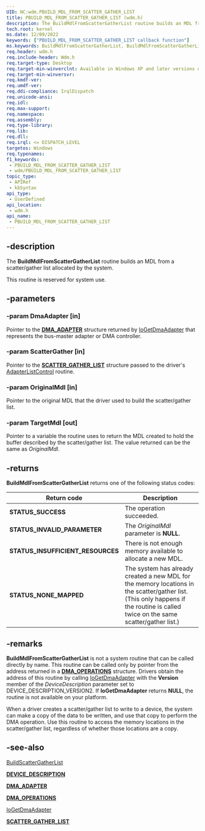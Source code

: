 ```yaml
---
UID: NC:wdm.PBUILD_MDL_FROM_SCATTER_GATHER_LIST
title: PBUILD_MDL_FROM_SCATTER_GATHER_LIST (wdm.h)
description: The BuildMdlFromScatterGatherList routine builds an MDL from a scatter/gather list allocated by the system.Note  This routine is reserved for system use.
tech.root: kernel
ms.date: 12/09/2022
keywords: ["PBUILD_MDL_FROM_SCATTER_GATHER_LIST callback function"]
ms.keywords: BuildMdlFromScatterGatherList, BuildMdlFromScatterGatherList callback function [Kernel-Mode Driver Architecture], PBUILD_MDL_FROM_SCATTER_GATHER_LIST, PBUILD_MDL_FROM_SCATTER_GATHER_LIST callback, kdma_8a1b5bc2-b0ff-41ca-b352-647a0e7b4a79.xml, kernel.buildmdlfromscattergatherlist, wdm/BuildMdlFromScatterGatherList
req.header: wdm.h
req.include-header: Wdm.h
req.target-type: Desktop
req.target-min-winverclnt: Available in Windows XP and later versions of Windows.
req.target-min-winversvr: 
req.kmdf-ver: 
req.umdf-ver: 
req.ddi-compliance: IrqlDispatch
req.unicode-ansi: 
req.idl: 
req.max-support: 
req.namespace: 
req.assembly: 
req.type-library: 
req.lib: 
req.dll: 
req.irql: <= DISPATCH_LEVEL
targetos: Windows
req.typenames: 
f1_keywords:
 - PBUILD_MDL_FROM_SCATTER_GATHER_LIST
 - wdm/PBUILD_MDL_FROM_SCATTER_GATHER_LIST
topic_type:
 - APIRef
 - kbSyntax
api_type:
 - UserDefined
api_location:
 - wdm.h
api_name:
 - PBUILD_MDL_FROM_SCATTER_GATHER_LIST
---
```


## -description

The **BuildMdlFromScatterGatherList** routine builds an MDL from a scatter/gather list allocated by the system.

This routine is reserved for system use.

## -parameters

### -param DmaAdapter [in]

Pointer to the [**DMA_ADAPTER**](/windows-hardware/drivers/ddi/wdm/ns-wdm-_dma_adapter) structure returned by [IoGetDmaAdapter](/windows-hardware/drivers/ddi/wdm/nf-wdm-iogetdmaadapter) that represents the bus-master adapter or DMA controller.

### -param ScatterGather [in]

Pointer to the [**SCATTER_GATHER_LIST**](/windows-hardware/drivers/ddi/wdm/ns-wdm-_scatter_gather_list) structure passed to the driver's [AdapterListControl](/windows-hardware/drivers/ddi/wdm/nc-wdm-driver_list_control) routine.

### -param OriginalMdl [in]

Pointer to the original MDL that the driver used to build the scatter/gather list.

### -param TargetMdl [out]

Pointer to a variable the routine uses to return the MDL created to hold the buffer described by the scatter/gather list. The value returned can be the same as *OriginalMdl*.

## -returns

**BuildMdlFromScatterGatherList** returns one of the following status codes:

| Return code | Description |
|---|---|
| **STATUS_SUCCESS** | The operation succeeded. |
| **STATUS_INVALID_PARAMETER** | The *OriginalMdl* parameter is **NULL**. |
| **STATUS_INSUFFICIENT_RESOURCES** | There is not enough memory available to allocate a new MDL. |
| **STATUS_NONE_MAPPED** | The system has already created a new MDL for the memory locations in the scatter/gather list. (This only happens if the routine is called twice on the same scatter/gather list.) |

## -remarks

**BuildMdlFromScatterGatherList** is not a system routine that can be called directly by name. This routine can be called only by pointer from the address returned in a [**DMA_OPERATIONS**](/windows-hardware/drivers/ddi/wdm/ns-wdm-_dma_operations) structure. Drivers obtain the address of this routine by calling [IoGetDmaAdapter](/windows-hardware/drivers/ddi/wdm/nf-wdm-iogetdmaadapter) with the **Version** member of the *DeviceDescription* parameter set to DEVICE_DESCRIPTION_VERSION2. If **IoGetDmaAdapter** returns **NULL**, the routine is not available on your platform.

When a driver creates a scatter/gather list to write to a device, the system can make a copy of the data to be written, and use that copy to perform the DMA operation. Use this routine to access the memory locations in the scatter/gather list, regardless of whether those locations are a copy.

## -see-also

[BuildScatterGatherList](/windows-hardware/drivers/ddi/wdm/nc-wdm-pbuild_scatter_gather_list)

[**DEVICE_DESCRIPTION**](/windows-hardware/drivers/ddi/wdm/ns-wdm-_device_description)

[**DMA_ADAPTER**](/windows-hardware/drivers/ddi/wdm/ns-wdm-_dma_adapter)

[**DMA_OPERATIONS**](/windows-hardware/drivers/ddi/wdm/ns-wdm-_dma_operations)

[IoGetDmaAdapter](/windows-hardware/drivers/ddi/wdm/nf-wdm-iogetdmaadapter)

[**SCATTER_GATHER_LIST**](/windows-hardware/drivers/ddi/wdm/ns-wdm-_scatter_gather_list)
